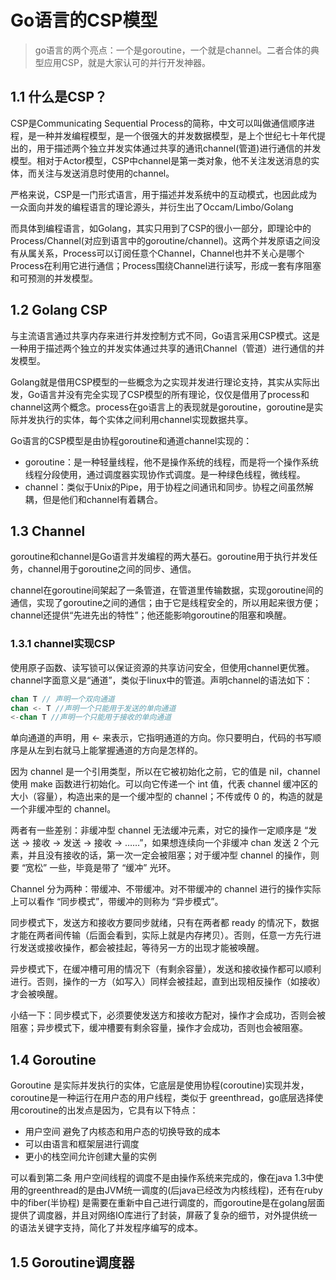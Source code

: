 # Go语言的CSP模型


> go语言的两个亮点：一个是goroutine，一个就是channel。二者合体的典型应用CSP，就是大家认可的并行开发神器。
## 1.1 什么是CSP？
CSP是Communicating Sequential Process的简称，中文可以叫做通信顺序进程，是一种并发编程模型，是一个很强大的并发数据模型，是上个世纪七十年代提出的，用于描述两个独立并发实体通过共享的通讯channel(管道)进行通信的并发模型。相对于Actor模型，CSP中channel是第一类对象，他不关注发送消息的实体，而关注与发送消息时使用的channel。

严格来说，CSP是一门形式语言，用于描述并发系统中的互动模式，也因此成为一众面向并发的编程语言的理论源头，并衍生出了Occam/Limbo/Golang

而具体到编程语言，如Golang，其实只用到了CSP的很小一部分，即理论中的Process/Channel(对应到语言中的goroutine/channel)。这两个并发原语之间没有从属关系，Process可以订阅任意个Channel，Channel也并不关心是哪个Process在利用它进行通信；Process围绕Channel进行读写，形成一套有序阻塞和可预测的并发模型。
## 1.2 Golang CSP
与主流语言通过共享内存来进行并发控制方式不同，Go语言采用CSP模式。这是一种用于描述两个独立的并发实体通过共享的通讯Channel（管道）进行通信的并发模型。

Golang就是借用CSP模型的一些概念为之实现并发进行理论支持，其实从实际出发，Go语言并没有完全实现了CSP模型的所有理论，仅仅是借用了process和channel这两个概念。process在go语言上的表现就是goroutine，goroutine是实际并发执行的实体，每个实体之间利用channel实现数据共享。

Go语言的CSP模型是由协程goroutine和通道channel实现的：
- goroutine：是一种轻量线程，他不是操作系统的线程，而是将一个操作系统线程分段使用，通过调度器实现协作式调度。是一种绿色线程，微线程。
- channel：类似于Unix的Pipe，用于协程之间通讯和同步。协程之间虽然解耦，但是他们和channel有着耦合。
## 1.3 Channel
goroutine和channel是Go语言并发编程的两大基石。goroutine用于执行并发任务，channel用于goroutine之间的同步、通信。

channel在goroutine间架起了一条管道，在管道里传输数据，实现goroutine间的通信，实现了goroutine之间的通信；由于它是线程安全的，所以用起来很方便；channel还提供“先进先出的特性”；他还能影响goroutine的阻塞和唤醒。

### 1.3.1 channel实现CSP
使用原子函数、读写锁可以保证资源的共享访问安全，但使用channel更优雅。
channel字面意义是“通道”，类似于linux中的管道。声明channel的语法如下：
```go
chan T // 声明一个双向通道
chan <- T //声明一个只能用于发送的单向通道
<-chan T //声明一个只能用于接收的单向通道
```

单向通道的声明，用 <- 来表示，它指明通道的方向。你只要明白，代码的书写顺序是从左到右就马上能掌握通道的方向是怎样的。

因为 channel 是一个引用类型，所以在它被初始化之前，它的值是 nil，channel 使用 make 函数进行初始化。可以向它传递一个 int 值，代表 channel 缓冲区的大小（容量），构造出来的是一个缓冲型的 channel；不传或传 0 的，构造的就是一个非缓冲型的 channel。

两者有一些差别：非缓冲型 channel 无法缓冲元素，对它的操作一定顺序是 “发送 -> 接收 -> 发送 -> 接收 -> ……”，如果想连续向一个非缓冲 chan 发送 2 个元素，并且没有接收的话，第一次一定会被阻塞；对于缓冲型 channel 的操作，则要 “宽松” 一些，毕竟是带了 “缓冲” 光环。

Channel 分为两种：带缓冲、不带缓冲。对不带缓冲的 channel 进行的操作实际上可以看作 “同步模式”，带缓冲的则称为 “异步模式”。

同步模式下，发送方和接收方要同步就绪，只有在两者都 ready 的情况下，数据才能在两者间传输（后面会看到，实际上就是内存拷贝）。否则，任意一方先行进行发送或接收操作，都会被挂起，等待另一方的出现才能被唤醒。

异步模式下，在缓冲槽可用的情况下（有剩余容量），发送和接收操作都可以顺利进行。否则，操作的一方（如写入）同样会被挂起，直到出现相反操作（如接收）才会被唤醒。

小结一下：同步模式下，必须要使发送方和接收方配对，操作才会成功，否则会被阻塞；异步模式下，缓冲槽要有剩余容量，操作才会成功，否则也会被阻塞。
## 1.4 Goroutine
Goroutine 是实际并发执行的实体，它底层是使用协程(coroutine)实现并发，coroutine是一种运行在用户态的用户线程，类似于 greenthread，go底层选择使用coroutine的出发点是因为，它具有以下特点：
- 用户空间 避免了内核态和用户态的切换导致的成本
- 可以由语言和框架层进行调度
- 更小的栈空间允许创建大量的实例

可以看到第二条 用户空间线程的调度不是由操作系统来完成的，像在java 1.3中使用的greenthread的是由JVM统一调度的(后java已经改为内核线程)，还有在ruby中的fiber(半协程) 是需要在重新中自己进行调度的，而goroutine是在golang层面提供了调度器，并且对网络IO库进行了封装，屏蔽了复杂的细节，对外提供统一的语法关键字支持，简化了并发程序编写的成本。
## 1.5 Goroutine调度器
